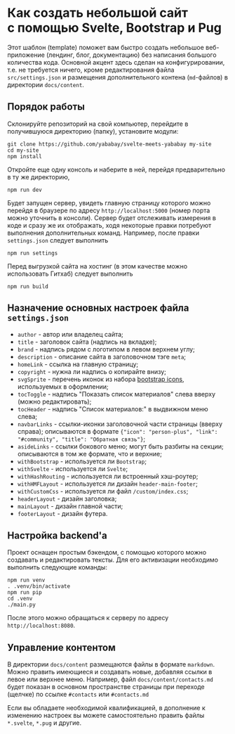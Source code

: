# Как создать небольшой сайт <br>с помощью Svelte, Bootstrap и Pug

Этот шаблон (template) поможет вам быстро создать небольшое веб-приложение 
(лендинг, блог, документацию) без написания большого количества кода.
Основной акцент здесь сделан на конфигурировании, т.е. не 
требуется ничего, кроме редактирования файла `src/settings.json` и размещения
дополнительного контена (`md`-файлов) в директории `docs/content`.

## Порядок работы

Склонируйте репозиторий на свой компьютер, перейдите в получившуюся 
директорию (папку), установите модули:

```
git clone https://github.com/yababay/svelte-meets-yababay my-site
cd my-site
npm install
```

Откройте еще одну консоль и наберите в ней, перейдя предварительно 
в ту же директорию,

```
npm run dev
```

Будет запущен сервер, увидеть главную страницу которого можно
перейдя  в браузере по адресу `http://localhost:5000` (номер порта можно уточнить 
в консоли). Сервер будет отслеживать измерения в коде и сразу же их отображать,
ходя некоторые правки потребуют выполнения дополнительных команд. Например, 
после правки `settings.json` следует выполнить

```
npm run settings
```

Перед выгрузкой сайта на хостинг (в этом качестве можно использовать Гитхаб)
следует выполнить 

```
npm run build
```

## Назначение основных настроек файла `settings.json`

*   `author` - автор или владелец сайта;
*   `title` - заголовок сайта (надпись на вкладке);
*   `brand` - надпись рядом с логотипом в левом верхнем углу;
*   `description` - описание сайта в заголовочном тэге `meta`;
*   `homeLink` - ссылка на главную страницу;
*   `copyright` - нужна ли надпись о копирайте внизу;
*   `svgSprite` - перечень иконок из набора 
        [bootstrap icons](https://icons.getbootstrap.com/), используемых 
        в оформлении;
*   `tocToggle` - надпись "Показать список материалов" слева вверху
        (можно редактировать);
*   `tocHeader` - надпись "Список материалов:" в выдвижном меню слева;
*   `navbarLinks` - ссылки-иконки заголовочной части страницы (вверху справа); 
        описываются в формате `{"icon": "person-plus", "link": "#community", "title": "Обратная связь"}`;
*   `asideLinks` - ссылки бокового меню; могут быть разбиты на секции; 
        описываются в том же формате, что и верхние;
*   `withBootstrap` - используется ли `Bootstrap`;
*   `withSvelte` - используется ли `Svelte`;
*   `withHashRouting` - используется ли встроенный хэш-роутер;
*   `withHMFLayout` - используется ли дизайн `header-main-footer`;
*   `withCustomCss` - используется ли файл `/custom/index.css`;
*   `headerLayout` - дизайн заголовка;
*   `mainLayout` - дизайн главной части;
*   `footerLayout` - дизайн футера.

## Настройка backend'а

Проект оснащен простым бэкендом, с помощью которого можно создавать и редактировать тексты.
Для его активизации необходимо выполнить следующие команды:

```
npm run venv
. .venv/bin/activate
npm run pip
cd .venv
./main.py
```

После этого можно обращаться к серверу по адресу `http://localhost:8080`.

## Управление контентом

В директории `docs/content` размещаются файлы в формате `markdown`. Можно
править имеющиеся и создавать новые, добавляя ссылки в левое или верхнее меню.
Например, файл `docs/content/contacts.md` будет показан в основном пространстве 
страницы при переходе (щелчке) по ссылке `#contacts` или `#contacts.md`

Если вы обладаете необходимой квалификацией, в дополнение к изменению настроек
вы можете самостоятельно править файлы `*.svelte`, `*.pug` и другие.
